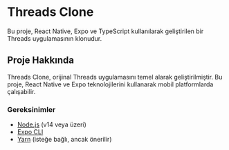 # Threads Clone

Bu proje, React Native, Expo ve TypeScript kullanılarak geliştirilen bir Threads uygulamasının klonudur.

## Proje Hakkında

Threads Clone, orijinal Threads uygulamasını temel alarak geliştirilmiştir. Bu proje, React Native ve Expo teknolojilerini kullanarak mobil platformlarda çalışabilir.


### Gereksinimler

- [Node.js](https://nodejs.org/) (v14 veya üzeri)
- [Expo CLI](https://docs.expo.dev/get-started/installation/)
- [Yarn](https://yarnpkg.com/) (isteğe bağlı, ancak önerilir)

